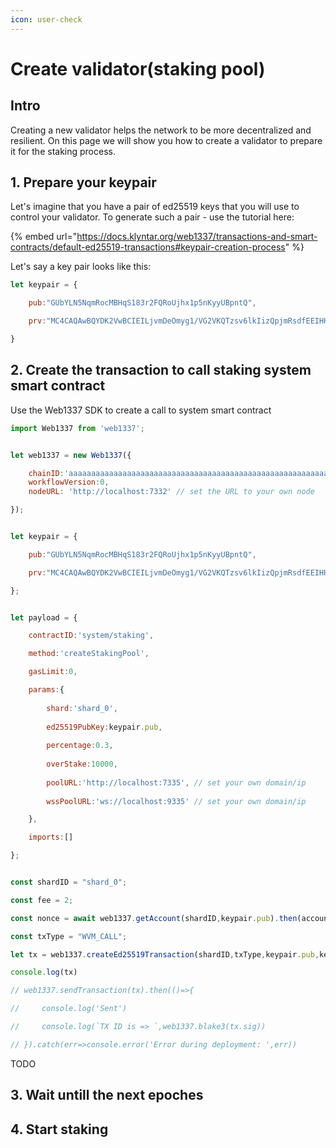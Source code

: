 ```yaml
---
icon: user-check
---
```


# Create validator(staking pool)

## Intro

Creating a new validator helps the network to be more decentralized and resilient. On this page we will show you how to create a validator to prepare it for the staking process.

## 1. Prepare your keypair

Let's imagine that you have a pair of ed25519 keys that you will use to control your validator. To generate such a pair - use the tutorial here:

{% embed url="https://docs.klyntar.org/web1337/transactions-and-smart-contracts/default-ed25519-transactions#keypair-creation-process" %}

Let's say a key pair looks like this:

```javascript
let keypair = {

    pub:"GUbYLN5NqmRocMBHqS183r2FQRoUjhx1p5nKyyUBpntQ",

    prv:"MC4CAQAwBQYDK2VwBCIEILjvmDeOmyg1/VG2VKQTzsv6lkIizQpjmRsdfEEIHHU8"

}
```

## 2. Create the transaction to call staking system smart contract

Use the Web1337 SDK to create a call to system smart contract

```javascript
import Web1337 from 'web1337';


let web1337 = new Web1337({

    chainID:'aaaaaaaaaaaaaaaaaaaaaaaaaaaaaaaaaaaaaaaaaaaaaaaaaaaaaaaaaaaaaaaa',
    workflowVersion:0,
    nodeURL: 'http://localhost:7332' // set the URL to your own node

});


let keypair = {

    pub:"GUbYLN5NqmRocMBHqS183r2FQRoUjhx1p5nKyyUBpntQ",

    prv:"MC4CAQAwBQYDK2VwBCIEILjvmDeOmyg1/VG2VKQTzsv6lkIizQpjmRsdfEEIHHU8"

};


let payload = {

    contractID:'system/staking',

    method:'createStakingPool',

    gasLimit:0,

    params:{
        
        shard:'shard_0',
        
        ed25519PubKey:keypair.pub,
        
        percentage:0.3,
        
        overStake:10000,
        
        poolURL:'http://localhost:7335', // set your own domain/ip
        
        wssPoolURL:'ws://localhost:9335' // set your own domain/ip

    },

    imports:[]

};


const shardID = "shard_0";

const fee = 2;

const nonce = await web1337.getAccount(shardID,keypair.pub).then(account=>account.nonce+1);

const txType = "WVM_CALL";

let tx = web1337.createEd25519Transaction(shardID,txType,keypair.pub,keypair.prv,nonce,fee,payload);

console.log(tx)

// web1337.sendTransaction(tx).then(()=>{

//     console.log('Sent')

//     console.log(`TX ID is => `,web1337.blake3(tx.sig))

// }).catch(err=>console.error('Error during deployment: ',err))
```

TODO

## 3. Wait untill the next epoches

## 4. Start staking

